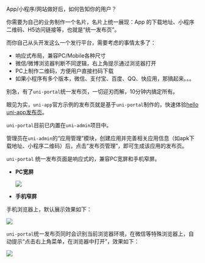 App/小程序/网站做好后，如何告知你的用户？

你需要为自己的业务制作一个名片，名片上统一展现：App 的下载地址、小程序二维码、H5访问链接等，也就是“统一发布页”。

而你自己从头开发这么一个发行平台，需要考虑的事情太多了：

- 响应式布局，兼容PC/Mobile各种尺寸
- 微信/微博浏览器判断不同逻辑，右上角提示通过浏览器打开
- PC上制作二维码，方便用户直接扫码下载
- 如果小程序有多个版本，微信、支付宝、百度、QQ、快应用，那搞起来。。。

别急，有了`uni-portal`统一发布页，一切迎刃而解，10分钟内搞定所有。

眼见为实，`uni-app`官方示例的发布页就是基于`uni-portal`制作的，快速体验[hello uni-app发布页](https://hellouniapp.dcloud.net.cn/portal)。

`uni-portal`目前已内置在`uni-admin`项目中。

管理员在`uni-admin`的“应用管理”模块，创建应用并完善相关应用信息（如apk下载地址、小程序二维码）后，点击“发布页管理”，即可生成该应用的发布页。

`uni-portal` 统一发布页面是响应式的，兼容PC宽屏和手机窄屏。

- **PC宽屏**

  <img src="https://qiniu-web-assets.dcloud.net.cn/unidoc/zh/uni-portal-pc.png" style="max-width:800px !important"></img>

- **手机窄屏**

手机浏览器上，默认展示效果如下：

  <img src="https://qiniu-web-assets.dcloud.net.cn/unidoc/zh/uni-portal-mobile.png" style="max-width:400px !important"></img>

`uni-portal`统一发布页同时会识别当前浏览器环境，在微信等特殊浏览器上，自动提示“点击右上角菜单，在浏览器中打开”，效果如下：

<img src="https://qiniu-web-assets.dcloud.net.cn/unidoc/zh/uni-portal-mp.jpg" style="max-width:400px !important"></img>